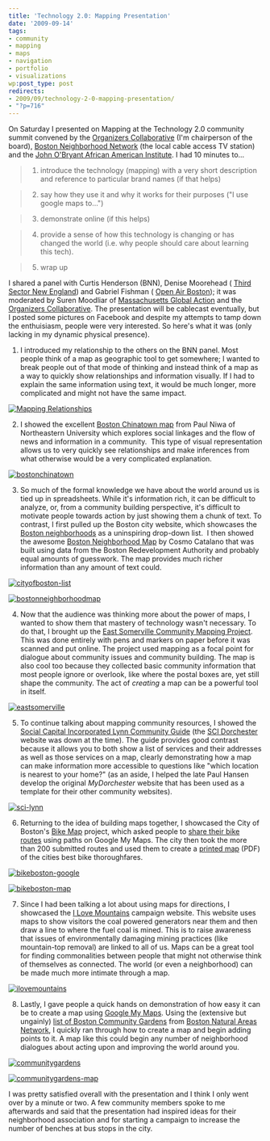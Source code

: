 ```yaml
---
title: 'Technology 2.0: Mapping Presentation'
date: '2009-09-14'
tags:
- community
- mapping
- maps
- navigation
- portfolio
- visualizations
wp:post_type: post
redirects:
- 2009/09/technology-2-0-mapping-presentation/
- "?p=716"
---
```


On Saturday I presented on Mapping at the Technology 2.0 community summit convened by the [Organizers Collaborative](http://organizerscollaborative.org) (I'm chairperson of the board), [Boston Neighborhood Network](http://bnntv.org) (the local cable access TV station) and the [John O'Bryant African American Institute](http://www.aai.neu.edu/). I had 10 minutes to...

> 1. introduce the technology (mapping) with a very short description and reference to particular brand names (if that helps)

> 2. say how they use it and why it works for their purposes ("I use  google maps to...")

> 3. demonstrate online (if this helps)

> 4. provide a sense of how this technology is changing or has changed the world (i.e. why people should care about learning this tech).

> 5. wrap up

I shared a panel with Curtis Henderson (BNN), Denise Moorehead ( [Third Sector New England](http://www.tsne.org/)) and Gabriel Fishman ( [Open Air Boston](http://openairboston.net)); it was moderated by Suren Moodliar of [Massachusetts Global Action](http://massglobalaction.org/) and the [Organizers Collaborative](http://organizerscollaborative.org). The presentation will be cablecast eventually, but I posted some pictures on Facebook and despite my attempts to tamp down the enthuisiasm, people were very interested. So here's what it was (only lacking in my dynamic physical presence).

1. I introduced my relationship to the others on the BNN panel. Most people think of a map as geographic tool to get somewhere; I wanted to break people out of that mode of thinking and instead think of a map as a way to quickly show relationships and information visually. If I had to explain the same information using text, it would be much longer, more complicated and might not have the same impact.

  [ ![Mapping Relationships](2009-09-14-Technology-20-Mapping-Presentation/Mapping-Relationships-500x565.png "Mapping Relationships") ](2009-09-14-Technology-20-Mapping-Presentation/Mapping-Relationships.png)

2. I showed the excellent [Boston Chinatown map](http://www.bostonchinatown.org/) from Paul Niwa of Northeastern University which explores social linkages and the flow of news and information in a community.  This type of visual representation allows us to very quickly see relationships and make inferences from what otherwise would be a very complicated explanation.

[ ![bostonchinatown](2009-09-14-Technology-20-Mapping-Presentation/bostonchinatown-500x369.png "bostonchinatown") ](2009-09-14-Technology-20-Mapping-Presentation/bostonchinatown.png)

3. So much of the formal knowledge we have about the world around us is tied up in spreadsheets. While it's information rich, it can be difficult to analyze, or, from a community building perspective, it's difficult to motivate people towards action by just showing them a chunk of text. To contrast, I first pulled up the Boston city website, which showcases the [Boston neighborhoods](http://www.cityofboston.gov/neighborhoods/) as a uninspiring drop-down list.  I then showed the awesome [Boston Neighborhood Map](http://bostonneighborhoodmap.com/) by Cosmo Catalano that was built using data from the Boston Redevelopment Authority and probably equal amounts of guesswork. The map provides much richer information than any amount of text could.

[ ![cityofboston-list](2009-09-14-Technology-20-Mapping-Presentation/cityofboston-list-499x408.png "cityofboston-list") ](2009-09-14-Technology-20-Mapping-Presentation/cityofboston-list.png)

[ ![bostonneighborhoodmap](2009-09-14-Technology-20-Mapping-Presentation/bostonneighborhoodmap-500x409.png "bostonneighborhoodmap") ](2009-09-14-Technology-20-Mapping-Presentation/bostonneighborhoodmap.png)

4. Now that the audience was thinking more about the power of maps, I wanted to show them that mastery of technology wasn't necessary. To do that, I brought up the [East Somerville Community Mapping Project](http://www.somervillecdc.org/communitymap/). This was done entirely with pens and markers on paper before it was scanned and put online. The project used mapping as a focal point for dialogue about community issues and community building. The map is also cool too because they collected basic community information that most people ignore or overlook, like where the postal boxes are, yet still shape the community. The act of _creating_ a map can be a powerful tool in itself.

[ ![eastsomerville](2009-09-14-Technology-20-Mapping-Presentation/eastsomerville-500x409.png "eastsomerville") ](2009-09-14-Technology-20-Mapping-Presentation/eastsomerville.png)

5. To continue talking about mapping community resources, I showed the  [Social Capital Incorporated Lynn Community Guide](http://www.scilynn.org/guide/index) (the [SCI Dorchester](http://www.scidorchester.org/) website was down at the time). The guide provides good contrast because it allows you to both show a list of services and their addresses as well as those services on a map, clearly demonstrating how a map can make information more accessible to questions like "which location is nearest to your home?" (as an aside, I helped the late Paul Hansen develop the original _MyDorchester_ website that has been used as a template for their other community websites).

[ ![sci-lynn](2009-09-14-Technology-20-Mapping-Presentation/sci-lynn-500x412.png "sci-lynn") ](2009-09-14-Technology-20-Mapping-Presentation/sci-lynn.png)

6. Returning to the idea of building maps together, I showcased the City of Boston's [Bike Map](http://www.cityofboston.gov/bikes/) project, which asked people to [share their bike routes](http://andrewbikes.blogspot.com/2007/08/city-of-boston-hub-on-wheels.html) using paths on Google My Maps. The city then took the more than 200 submitted routes and used them to create a [printed map](http://www.cityofboston.gov/TridionImages/BosBike%20Map%20may8final%20lores_tcm1-3455.pdf) (PDF) of the cities best bike thoroughfares.

[ ![bikeboston-google](2009-09-14-Technology-20-Mapping-Presentation/bikeboston-google-500x377.png "bikeboston-google") ](2009-09-14-Technology-20-Mapping-Presentation/bikeboston-google.png)

[ ![bikeboston-map](2009-09-14-Technology-20-Mapping-Presentation/bikeboston-map-500x356.png "bikeboston-map") ](2009-09-14-Technology-20-Mapping-Presentation/bikeboston-map.png)

7. Since I had been talking a lot about using maps for directions, I showcased the [I Love Mountains](http://www.ilovemountains.org/myconnection/) campaign website. This website uses maps to show visitors the coal powered generators near them and then draw a line to where the fuel coal is mined. This is to raise awareness that issues of environmentally damaging mining practices (like mountain-top removal) are linked to all of us. Maps can be a great tool for finding commonalities between people that might not otherwise think of themselves as connected. The world (or even a neighborhood) can be made much more intimate through a map.

[ ![ilovemountains](2009-09-14-Technology-20-Mapping-Presentation/ilovemountains-499x306.png "ilovemountains") ](2009-09-14-Technology-20-Mapping-Presentation/ilovemountains.png)

8. Lastly, I gave people a quick hands on demonstration of how easy it can be to create a map using [Google My Maps](http://maps.google.com/support/bin/answer.py?hl=en&answer=68480). Using the (extensive but ungainly) [ list of Boston Community Gardens](http://www.bostonnatural.org/cgFind.htm) from [Boston Natural Areas Network](http://www.bostonnatural.org/), I quickly ran through how to create a map and begin adding points to it. A map like this could begin any number of neighborhood dialogues about acting upon and improving the world around you.

[ ![communitygardens](2009-09-14-Technology-20-Mapping-Presentation/communitygardens-500x350.png "communitygardens") ](2009-09-14-Technology-20-Mapping-Presentation/communitygardens.png)

  [ ![communitygardens-map](2009-09-14-Technology-20-Mapping-Presentation/communitygardens-map-500x322.png "communitygardens-map") ](2009-09-14-Technology-20-Mapping-Presentation/communitygardens-map.png)

I was pretty satisfied overall with the presentation and I think I only went over by a minute or two. A few community members spoke to me afterwards and said that the presentation had inspired ideas for their neighborhood association and for starting a campaign to increase the number of benches at bus stops in the city.
